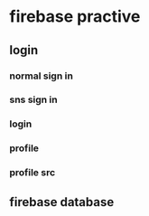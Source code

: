 # firebase practive

## login

### normal sign in

### sns sign in

### login

### profile

### profile src

## firebase database
